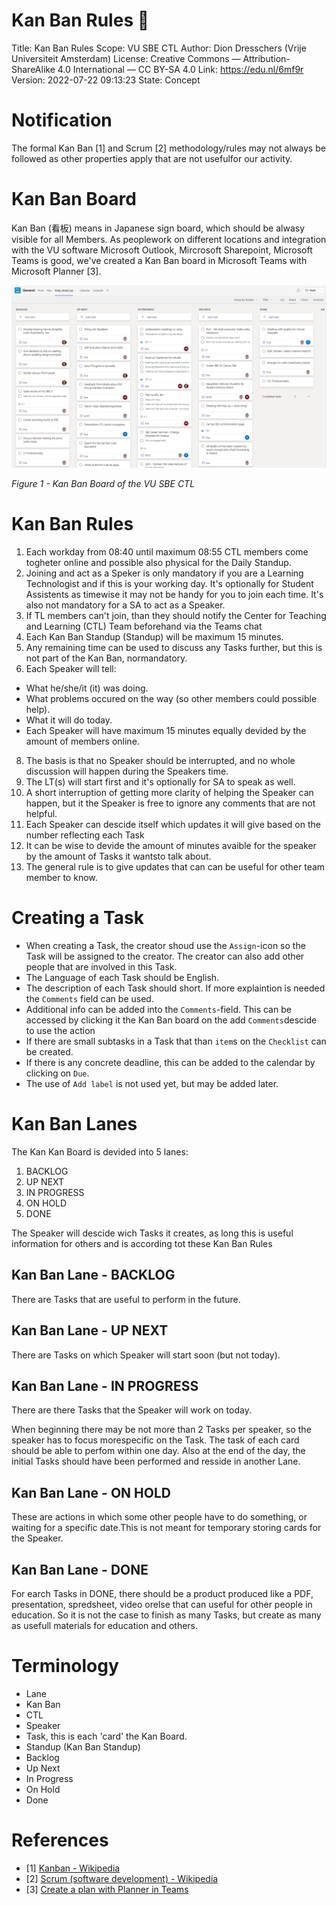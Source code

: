 # Kan Ban Rules 🤟

Title: Kan Ban Rules
Scope: VU SBE CTL
Author: Dion Dresschers (Vrije Universiteit Amsterdam)
License: Creative Commons — Attribution-ShareAlike 4.0 International — CC BY-SA 4.0
Link: https://edu.nl/6mf9r
Version: 2022-07-22 09:13:23
State: Concept

# Notification

The formal Kan Ban [1] and Scrum [2] methodology/rules may not always be followed as other properties apply that are not usefulfor our activity.

# Kan Ban Board

Kan Ban (看板) means in Japanese sign board, which should be alwasy visible for all Members. As peoplework on different locations and integration with the VU software Microsoft Outlook, Mircrosoft Sharepoint, Microsoft Teams is good, we've created a Kan Ban board in Microsoft Teams with Microsoft Planner [3]. 

![Microsoft Teams Planner Kan Ban](ms_teams_planner_kan_ban.png)

*Figure 1 - Kan Ban Board of the VU SBE CTL*

# Kan Ban Rules

1. Each workday from 08:40 until maximum 08:55 CTL members come togheter online and possible also physical for the Daily Standup.
2. Joining and act as a Speker is only mandatory if you are a Learning Technologist and if this is your working day. It's optionally for Student Assistents as timewise it may not be handy for you to join each time. It's also not mandatory for a SA to act as a Speaker.
4. If TL members can't join, than they should notify the Center for Teaching and Learning (CTL) Team beforehand via the Teams chat
5. Each Kan Ban Standup (Standup) will be maximum 15 minutes.
6. Any remaining time can be used to discuss any Tasks further, but this is not part of the Kan Ban, normandatory.
7. Each Speaker will tell:
  * What he/she/it (it) was doing.
  * What problems occured on the way (so other members could possible help).
  * What it will do today.
  * Each Speaker will have maximum 15 minutes equally devided by the amount of members online.
8. The basis is that no Speaker should be interrupted, and no whole discussion will happen during the Speakers time.
9. The LT(s) will start first and it's optionally for SA to speak as well.
10. A short interruption of getting more clarity of helping the Speaker can happen, but it the Speaker is free to ignore any comments that are not helpful.
11. Each Speaker can descide itself which updates it will give based on the number reflecting each Task
12. It can be wise to devide the amount of minutes avaible for the speaker by the amount of Tasks it wantsto talk about.
13. The general rule is to give updates that can can be useful for other team member to know.

# Creating a Task

* When creating a Task, the creator shoud use the `Assign`-icon so the Task will be assigned to the creator. The creator can also add other people that are involved in this Task.
* The Language of each Task should be English.
* The description of each Task should short. If more explaintion is needed the `Comments` field can be used.
* Additional info can be added into the `Comments`-field. This can be accessed by clicking it the Kan Ban board on the add `Comments`descide to use the action
* If there are small subtasks in a Task that than `item`s on the `Checklist` can be created.
* If there is any concrete deadline, this can be added to the calendar by clicking on `Due`.
* The use of `Add label` is not used yet, but may be added later.

# Kan Ban Lanes

The Kan Kan Board is devided into 5 lanes:

1. BACKLOG
2. UP NEXT
3. IN PROGRESS
4. ON HOLD
5. DONE

The Speaker will descide wich Tasks it creates, as long this is useful information for others and is according tot these Kan Ban Rules

## Kan Ban Lane - BACKLOG

There are Tasks that are useful to perform in the future.

## Kan Ban Lane - UP NEXT

There are Tasks on which Speaker will start soon (but not today).

## Kan Ban Lane - IN PROGRESS

There are there Tasks that the Speaker will work on today.

When beginning there may be not more than 2 Tasks per speaker, so the speaker has to focus morespecific on the Task. 
The task of each card should be able to perfom within one day.
Also at the end of the day, the initial Tasks should have been performed and resside in another Lane.

## Kan Ban Lane - ON HOLD

These are actions in which some other people have to do something, or waiting for a specific date.This is not meant for temporary storing cards for the Speaker.

## Kan Ban Lane - DONE

For earch Tasks in DONE, there should be a product produced like a PDF, presentation, spredsheet, video orelse that can useful for other people in education. So it is not the case to finish as many Tasks, but create as many as usefull materials for education and others.

# Terminology

* Lane
* Kan Ban
* CTL
* Speaker
* Task, this is each 'card' the Kan Board. 
* Standup (Kan Ban Standup)
* Backlog
* Up Next
* In Progress
* On Hold
* Done

# References

* [1] [Kanban - Wikipedia](https://en.wikipedia.org/wiki/Kanban)
* [2] [Scrum (software development) - Wikipedia](https://en.wikipedia.org/wiki/Scrum_(software_development))
* [3] [Create a plan with Planner in Teams](https://support.microsoft.com/en-us/office/create-a-plan-with-planner-in-teams-fa65ee5c-3c9b-42da-97b3-2fcd1a1c626d)
